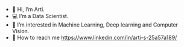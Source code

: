 - 👋 Hi, I’m Arti.
- 💻 I’m a Data Scientist.
- 👀 I’m interested in Machine Learning, Deep learning and Computer Vision.
- 📧 How to reach me https://www.linkedin.com/in/arti-s-25a57a189/

<!---
aru2001/aru2001 is a ✨ special ✨ repository because its `README.md` (this file) appears on your GitHub profile.
You can click the Preview link to take a look at your changes.
--->
